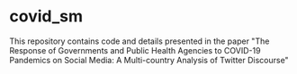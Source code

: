 # covid_sm
This repository contains code and details presented in the paper "The Response of Governments and Public Health Agencies to COVID-19 Pandemics on Social Media: A Multi-country Analysis of Twitter Discourse"

